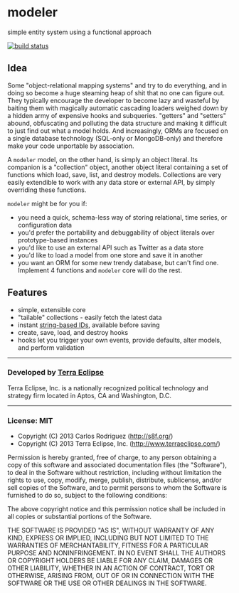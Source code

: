 modeler
=======

simple entity system using a functional approach

[![build status](https://secure.travis-ci.org/carlos8f/modeler.png)](http://travis-ci.org/carlos8f/modeler)

## Idea

Some "object-relational mapping systems" and try to do everything, and in doing
so become a huge steaming heap of shit that no one can figure out. They typically
encourage the developer to become lazy and wasteful by baiting them with magically
automatic cascading loaders weighed down by a hidden army of expensive hooks and subqueries.
"getters" and "setters" abound, obfuscating and polluting the data structure and making it
difficult to just find out what a model holds. And increasingly, ORMs are focused
on a single database technology (SQL-only or MongoDB-only) and therefore make
your code unportable by association.

A `modeler` model, on the other hand, is simply an object literal. Its companion
is a "collection" object, another object literal containing a set of functions
which load, save, list, and destroy models. Collections are very easily
extendible to work with any data store or external API, by simply overriding
these functions.

`modeler` might be for you if:

- you need a quick, schema-less way of storing relational, time series, or
  configuration data
- you'd prefer the portability and debuggability of object literals over
  prototype-based instances
- you'd like to use an external API such as Twitter as a data store
- you'd like to load a model from one store and save it in another
- you want an ORM for some new trendy database, but can't find one. Implement
  4 functions and `modeler` core will do the rest.

## Features

- simple, extensible core
- "tailable" collections - easily fetch the latest data
- instant [string-based IDs](https://github.com/carlos8f/node-idgen), available
  before saving
- create, save, load, and destroy hooks
- hooks let you trigger your own events, provide defaults, alter models, and
  perform validation

- - -

### Developed by [Terra Eclipse](http://www.terraeclipse.com)
Terra Eclipse, Inc. is a nationally recognized political technology and
strategy firm located in Aptos, CA and Washington, D.C.

- - -

### License: MIT

- Copyright (C) 2013 Carlos Rodriguez (http://s8f.org/)
- Copyright (C) 2013 Terra Eclipse, Inc. (http://www.terraeclipse.com/)

Permission is hereby granted, free of charge, to any person obtaining a copy
of this software and associated documentation files (the &quot;Software&quot;), to deal
in the Software without restriction, including without limitation the rights
to use, copy, modify, merge, publish, distribute, sublicense, and/or sell
copies of the Software, and to permit persons to whom the Software is furnished
to do so, subject to the following conditions:

The above copyright notice and this permission notice shall be included in
all copies or substantial portions of the Software.

THE SOFTWARE IS PROVIDED &quot;AS IS&quot;, WITHOUT WARRANTY OF ANY KIND, EXPRESS OR
IMPLIED, INCLUDING BUT NOT LIMITED TO THE WARRANTIES OF MERCHANTABILITY,
FITNESS FOR A PARTICULAR PURPOSE AND NONINFRINGEMENT. IN NO EVENT SHALL THE
AUTHORS OR COPYRIGHT HOLDERS BE LIABLE FOR ANY CLAIM, DAMAGES OR OTHER
LIABILITY, WHETHER IN AN ACTION OF CONTRACT, TORT OR OTHERWISE, ARISING FROM,
OUT OF OR IN CONNECTION WITH THE SOFTWARE OR THE USE OR OTHER DEALINGS IN THE
SOFTWARE.
